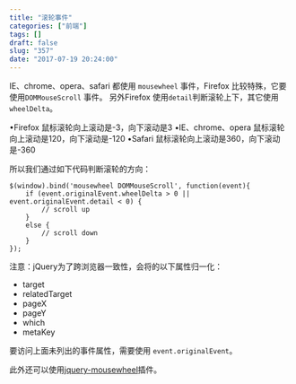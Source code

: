 ```yaml
---
title: "滚轮事件"
categories: ["前端"]
tags: []
draft: false
slug: "357"
date: "2017-07-19 20:24:00"
---
```


IE、chrome、opera、safari 都使用 `mousewheel` 事件，Firefox 比较特殊，它要使用`DOMMouseScroll` 事件。
另外Firefox 使用`detail`判断滚轮上下，其它使用`wheelDelta`。

•Firefox 鼠标滚轮向上滚动是-3，向下滚动是3
•IE、chrome、opera 鼠标滚轮向上滚动是120，向下滚动是-120
•Safari 鼠标滚轮向上滚动是360，向下滚动是-360

所以我们通过如下代码判断滚轮的方向：
```
$(window).bind('mousewheel DOMMouseScroll', function(event){
    if (event.originalEvent.wheelDelta > 0 || event.originalEvent.detail < 0) {
        // scroll up
    }
    else {
        // scroll down
    }
});
```

注意：jQuery为了跨浏览器一致性，会将的以下属性归一化： 

- target
- relatedTarget
- pageX
- pageY
- which
- metaKey

要访问上面未列出的事件属性，需要使用 `event.originalEvent`。

此外还可以使用[jquery-mousewheel][1]插件。


  [1]: https://github.com/jquery/jquery-mousewheel
